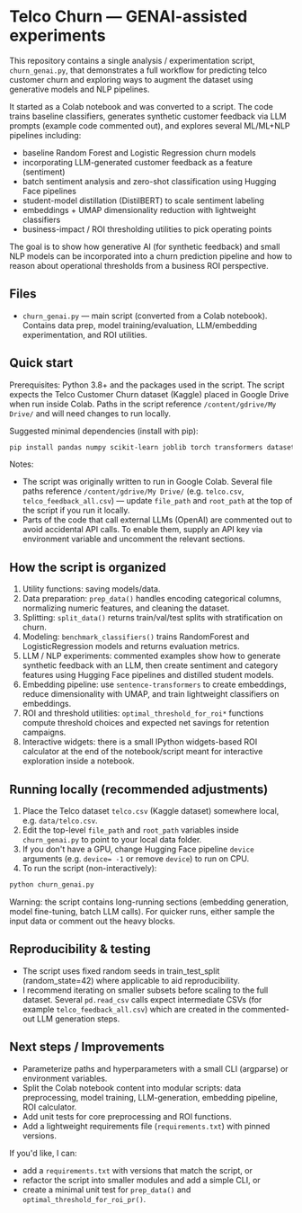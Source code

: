 # Telco Churn — GENAI-assisted experiments

This repository contains a single analysis / experimentation script, `churn_genai.py`, that demonstrates a full workflow for predicting telco customer churn and exploring ways to augment the dataset using generative models and NLP pipelines.

It started as a Colab notebook and was converted to a script. The code trains baseline classifiers, generates synthetic customer feedback via LLM prompts (example code commented out), and explores several ML/ML+NLP pipelines including:

- baseline Random Forest and Logistic Regression churn models
- incorporating LLM-generated customer feedback as a feature (sentiment)
- batch sentiment analysis and zero-shot classification using Hugging Face pipelines
- student-model distillation (DistilBERT) to scale sentiment labeling
- embeddings + UMAP dimensionality reduction with lightweight classifiers
- business-impact / ROI thresholding utilities to pick operating points

The goal is to show how generative AI (for synthetic feedback) and small NLP models can be incorporated into a churn prediction pipeline and how to reason about operational thresholds from a business ROI perspective.

## Files

- `churn_genai.py` — main script (converted from a Colab notebook). Contains data prep, model training/evaluation, LLM/embedding experimentation, and ROI utilities.

## Quick start

Prerequisites: Python 3.8+ and the packages used in the script. The script expects the Telco Customer Churn dataset (Kaggle) placed in Google Drive when run inside Colab. Paths in the script reference `/content/gdrive/My Drive/` and will need changes to run locally.

Suggested minimal dependencies (install with pip):

```bash
pip install pandas numpy scikit-learn joblib torch transformers datasets sentence-transformers umap-learn ipywidgets
```

Notes:
- The script was originally written to run in Google Colab. Several file paths reference `/content/gdrive/My Drive/` (e.g. `telco.csv`, `telco_feedback_all.csv`) — update `file_path` and `root_path` at the top of the script if you run it locally.
- Parts of the code that call external LLMs (OpenAI) are commented out to avoid accidental API calls. To enable them, supply an API key via environment variable and uncomment the relevant sections.

## How the script is organized

1. Utility functions: saving models/data.
2. Data preparation: `prep_data()` handles encoding categorical columns, normalizing numeric features, and cleaning the dataset.
3. Splitting: `split_data()` returns train/val/test splits with stratification on churn.
4. Modeling: `benchmark_classifiers()` trains RandomForest and LogisticRegression models and returns evaluation metrics.
5. LLM / NLP experiments: commented examples show how to generate synthetic feedback with an LLM, then create sentiment and category features using Hugging Face pipelines and distilled student models.
6. Embedding pipeline: use `sentence-transformers` to create embeddings, reduce dimensionality with UMAP, and train lightweight classifiers on embeddings.
7. ROI and threshold utilities: `optimal_threshold_for_roi*` functions compute threshold choices and expected net savings for retention campaigns.
8. Interactive widgets: there is a small IPython widgets-based ROI calculator at the end of the notebook/script meant for interactive exploration inside a notebook.

## Running locally (recommended adjustments)

1. Place the Telco dataset `telco.csv` (Kaggle dataset) somewhere local, e.g. `data/telco.csv`.
2. Edit the top-level `file_path` and `root_path` variables inside `churn_genai.py` to point to your local data folder.
3. If you don't have a GPU, change Hugging Face pipeline `device` arguments (e.g. `device= -1` or remove `device`) to run on CPU.
4. To run the script (non-interactively):

```bash
python churn_genai.py
```

Warning: the script contains long-running sections (embedding generation, model fine-tuning, batch LLM calls). For quicker runs, either sample the input data or comment out the heavy blocks.

## Reproducibility & testing

- The script uses fixed random seeds in train_test_split (random_state=42) where applicable to aid reproducibility.
- I recommend iterating on smaller subsets before scaling to the full dataset. Several `pd.read_csv` calls expect intermediate CSVs (for example `telco_feedback_all.csv`) which are created in the commented-out LLM generation steps.

## Next steps / Improvements

- Parameterize paths and hyperparameters with a small CLI (argparse) or environment variables.
- Split the Colab notebook content into modular scripts: data preprocessing, model training, LLM-generation, embedding pipeline, ROI calculator.
- Add unit tests for core preprocessing and ROI functions.
- Add a lightweight requirements file (`requirements.txt`) with pinned versions.

If you'd like, I can:

- add a `requirements.txt` with versions that match the script, or
- refactor the script into smaller modules and add a simple CLI, or
- create a minimal unit test for `prep_data()` and `optimal_threshold_for_roi_pr()`.

